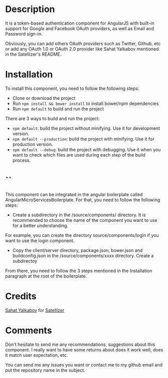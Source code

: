 # Description
It is a token-based authentication component for AngularJS with built-in support for Google and Facebook OAuth providers, as well as Email and Password sign-in.

Obviously, you can add others OAuth providers such as Twitter, Github, etc or add any OAuth 1.0 or OAuth 2.0 provider like Sahat Yalkabov  mentioned in the Satellizer's README.

# Installation
To install this component, you need to follow the following steps:
- Clone or download the project
- Run ```npm install && bower install``` to install bower/npm dependencies
- Run ```npm default``` to build and run the project

There are 3 ways to build and run the project:
- ```npm default```: build the project without minifying. Use it for development version.
- ```npm default --production```: build the project with minifying. Use it for production version.
- ```npm default --debug```: build the project with debugging. Use it when you want to check which files are used during each step of the build process.

# ``
This component can be integrated in the angular boilerplate called AngularMicroServicesBoilerplate. For that, you need to follow the following steps:
- Create a subdirectory in the /source/components/ directory. It is recommended to choose the name of the component you want to use for a better understanding.

For example, you can create the directory source/components/login if you want to use the login component.

- Copy the client/server directory, package.json, bower.json and buildconfig.json in the /source/components/xxxx directory. Create a subdirectoy

From there, you need to follow the 3 steps mentioned in the Installation paragraph at the root of the boilerplate.

# Credits
[Sahat Yalkabov](https://github.com/sahat/) for [Satellizer](https://github.com/sahat/satellizer)

# Comments
Don't hesitate to send me any recommendations, suggestions about this component. I really want to have some returns about does it work well, does it match user expectation, etc.

You can send me any issues you want or contact me to my github email and put the repository name in the subject.
